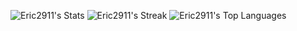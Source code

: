 
 ![Eric2911's Stats](https://github-readme-stats.vercel.app/api?username=Eric2911&theme=vue-dark&show_icons=true&hide_border=true&count_private=true)
 ![Eric2911's Streak](https://github-readme-streak-stats.herokuapp.com/?user=Eric2911&theme=vue-dark&hide_border=true)
 ![Eric2911's Top Languages](https://github-readme-stats.vercel.app/api/top-langs/?username=Eric2911&theme=vue-dark&show_icons=true&hide_border=true&layout=compact)

